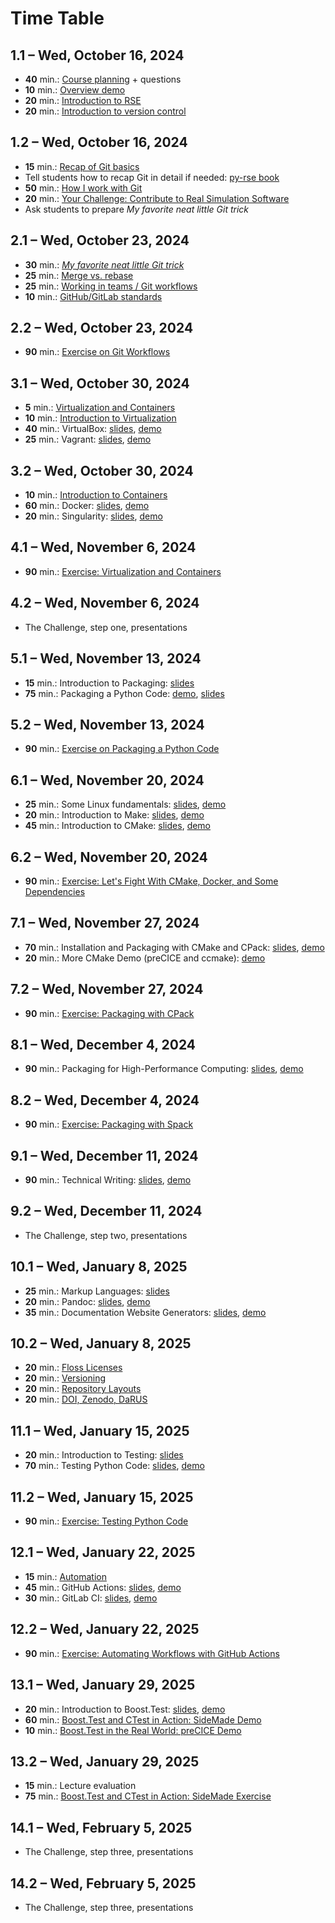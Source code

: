 # Time Table

## 1.1 – Wed, October 16, 2024

- **40** min.: [Course planning](https://github.com/Simulation-Software-Engineering/Lecture-Material/blob/main/00_organization/course_intro_slides.md) + questions
- **10** min.: [Overview demo](https://github.com/Simulation-Software-Engineering/Lecture-Material/blob/main/00_organization/topic_overview_demo.md)
- **20** min.: [Introduction to RSE](https://github.com/Simulation-Software-Engineering/Lecture-Material/blob/main/00_organization/rse_basics_slides.md)
- **20** min.: [Introduction to version control](https://github.com/Simulation-Software-Engineering/Lecture-Material/blob/main/01_version_control/intro_slides.md)

## 1.2 – Wed, October 16, 2024

- **15** min.: [Recap of Git basics](https://github.com/Simulation-Software-Engineering/Lecture-Material/blob/main/01_version_control/git_basics_demo.md#recap-of-git-basics)
- Tell students how to recap Git in detail if needed: [py-rse book](https://third-bit.com/py-rse)
- **50** min.: [How I work with Git](https://github.com/Simulation-Software-Engineering/Lecture-Material/blob/main/01_version_control/git_basics_demo.md#how-i-work-with-git)
- **20** min.: [Your Challenge: Contribute to Real Simulation Software](https://github.com/Simulation-Software-Engineering/Lecture-Material/blob/main/00_organization/challenge_intro_slides.md)
- Ask students to prepare *My favorite neat little Git trick*

## 2.1 – Wed, October 23, 2024

- **30** min.: [*My favorite neat little Git trick*](https://github.com/Simulation-Software-Engineering/Lecture-Material/blob/main/01_version_control/my_favorite_neat_little_git_trick_demo.md)
- **25** min.: [Merge vs. rebase](https://github.com/Simulation-Software-Engineering/Lecture-Material/blob/main/01_version_control/merge_rebase_slides.md)
- **25** min.: [Working in teams / Git workflows](https://github.com/Simulation-Software-Engineering/Lecture-Material/blob/main/01_version_control/workflow_slides.md)
- **10** min.: [GitHub/GitLab standards](https://github.com/Simulation-Software-Engineering/Lecture-Material/blob/main/01_version_control/standards_slides.md)

## 2.2 – Wed, October 23, 2024

- **90** min.: [Exercise on Git Workflows](https://github.com/Simulation-Software-Engineering/Lecture-Material/blob/main/01_version_control/git_exercise.md)

## 3.1 – Wed, October 30, 2024

- **5** min.: [Virtualization and Containers](https://github.com/Simulation-Software-Engineering/Lecture-Material/blob/main/02_virtualization_and_containers/intro_slides.md)
- **10** min.: [Introduction to Virtualization](https://github.com/Simulation-Software-Engineering/Lecture-Material/blob/main/02_virtualization_and_containers/virtualmachines_slides.md)
- **40** min.: VirtualBox: [slides](https://github.com/Simulation-Software-Engineering/Lecture-Material/blob/main/02_virtualization_and_containers/virtualbox_slides.md), [demo](https://github.com/Simulation-Software-Engineering/Lecture-Material/blob/main/02_virtualization_and_containers/virtualbox_demo.md)
- **25** min.: Vagrant: [slides](https://github.com/Simulation-Software-Engineering/Lecture-Material/blob/main/02_virtualization_and_containers/vagrant_slides.md), [demo](https://github.com/Simulation-Software-Engineering/Lecture-Material/blob/main/02_virtualization_and_containers/vagrant_demo.md)

## 3.2 – Wed, October 30, 2024

- **10** min.: [Introduction to Containers](https://github.com/Simulation-Software-Engineering/Lecture-Material/blob/main/02_virtualization_and_containers/containers_slides.md)
- **60** min.: Docker: [slides](https://github.com/Simulation-Software-Engineering/Lecture-Material/blob/main/02_virtualization_and_containers/docker_slides.md), [demo](https://github.com/Simulation-Software-Engineering/Lecture-Material/blob/main/02_virtualization_and_containers/docker_demo.md)
- **20** min.: Singularity: [slides](https://github.com/Simulation-Software-Engineering/Lecture-Material/blob/main/02_virtualization_and_containers/singularity_slides.md), [demo](https://github.com/Simulation-Software-Engineering/Lecture-Material/blob/main/02_virtualization_and_containers/singularity_demo.md)

## 4.1 – Wed, November 6, 2024

- **90** min.: [Exercise: Virtualization and Containers](https://github.com/Simulation-Software-Engineering/Lecture-Material/blob/main/02_virtualization_and_containers/virtualmachines_containers_exercise.md)

## 4.2 – Wed, November 6, 2024

- The Challenge, step one, presentations

## 5.1 – Wed, November 13, 2024

- **15** min.: Introduction to Packaging: [slides](https://github.com/Simulation-Software-Engineering/Lecture-Material/blob/main/03_building_and_packaging/intro_slides.md)
- **75** min.: Packaging a Python Code: [demo](https://github.com/Simulation-Software-Engineering/Lecture-Material/blob/main/03_building_and_packaging/pypi_slides.md), [slides](https://github.com/Simulation-Software-Engineering/Lecture-Material/blob/main/03_building_and_packaging/pypi_slides.md)

## 5.2 – Wed, November 13, 2024

- **90** min.: [Exercise on Packaging a Python Code](https://github.com/Simulation-Software-Engineering/Lecture-Material/blob/main/03_building_and_packaging/pypi_exercise.md)

## 6.1 – Wed, November 20, 2024

- **25** min.: Some Linux fundamentals: [slides](https://github.com/Simulation-Software-Engineering/Lecture-Material/blob/main/03_building_and_packaging/linux_fundamentals_slides.md), [demo](https://github.com/Simulation-Software-Engineering/Lecture-Material/blob/main/03_building_and_packaging/linux_fundamentals_demo.md)
- **20** min.: Introduction to Make: [slides](https://github.com/Simulation-Software-Engineering/Lecture-Material/blob/main/03_building_and_packaging/make_slides.md), [demo](https://github.com/Simulation-Software-Engineering/Lecture-Material/blob/main/03_building_and_packaging/make_demo.md)
- **45** min.: Introduction to CMake: [slides](https://github.com/Simulation-Software-Engineering/Lecture-Material/blob/main/03_building_and_packaging/cmake_slides.md), [demo](https://github.com/Simulation-Software-Engineering/Lecture-Material/blob/main/03_building_and_packaging/cmake_demo.md)

## 6.2 – Wed, November 20, 2024

- **90** min.: [Exercise: Let's Fight With CMake, Docker, and Some Dependencies](https://github.com/Simulation-Software-Engineering/Lecture-Material/blob/main/03_building_and_packaging/cmake_exercise.md)

## 7.1 – Wed, November 27, 2024

- **70** min.: Installation and Packaging with CMake and CPack: [slides](https://github.com/Simulation-Software-Engineering/Lecture-Material/blob/main/03_building_and_packaging/cpack_slides.md), [demo](https://github.com/Simulation-Software-Engineering/Lecture-Material/blob/main/03_building_and_packaging/cpack_demo.md)
- **20** min.: More CMake Demo (preCICE and ccmake): [demo](https://github.com/Simulation-Software-Engineering/Lecture-Material/blob/main/03_building_and_packaging/cmake_more_demo.md)

## 7.2 – Wed, November 27, 2024

- **90** min.: [Exercise: Packaging with CPack](https://github.com/Simulation-Software-Engineering/Lecture-Material/blob/main/03_building_and_packaging/cpack_exercise.md)

## 8.1 – Wed, December 4, 2024

- **90** min.: Packaging for High-Performance Computing: [slides](https://github.com/Simulation-Software-Engineering/Lecture-Material/blob/main/03_building_and_packaging/spack_slides.md), [demo](https://github.com/Simulation-Software-Engineering/Lecture-Material/blob/main/03_building_and_packaging/spack_demo.md)

## 8.2 – Wed, December 4, 2024

- **90** min.: [Exercise: Packaging with Spack](https://github.com/Simulation-Software-Engineering/Lecture-Material/blob/main/03_building_and_packaging/spack_exercise.md)

## 9.1 – Wed, December 11, 2024

- **90** min.: Technical Writing: [slides](https://github.com/Simulation-Software-Engineering/Lecture-Material/blob/main/04_documentation/technical_writing_slides.md), [demo](https://github.com/Simulation-Software-Engineering/Lecture-Material/blob/main/04_documentation/technical_writing_demo.md)

## 9.2 – Wed, December 11, 2024

- The Challenge, step two, presentations

## 10.1 – Wed, January 8, 2025

- **25** min.: Markup Languages: [slides](https://github.com/Simulation-Software-Engineering/Lecture-Material/blob/main/04_documentation/markup_languages_slides.md)
- **20** min.: Pandoc: [slides](https://github.com/Simulation-Software-Engineering/Lecture-Material/blob/main/04_documentation/pandoc_slides.md), [demo](https://github.com/Simulation-Software-Engineering/Lecture-Material/blob/main/04_documentation/pandoc_demo.md)
- **35** min.: Documentation Website Generators: [slides](https://github.com/Simulation-Software-Engineering/Lecture-Material/blob/main/04_documentation/website_generators_slides.md), [demo](https://github.com/Simulation-Software-Engineering/Lecture-Material/blob/main/04_documentation/website_generators_demo.md)

## 10.2 – Wed, January 8, 2025

- **20** min.: [Floss Licenses](https://github.com/Simulation-Software-Engineering/Lecture-Material/blob/main/06_miscellaneous/floss_licenses_slides.md)
- **20** min.: [Versioning](https://github.com/Simulation-Software-Engineering/Lecture-Material/blob/main/06_miscellaneous/versioning_slides.md)
- **20** min.: [Repository Layouts](https://github.com/Simulation-Software-Engineering/Lecture-Material/blob/main/06_miscellaneous/repository_layouts_slides.md)
- **20** min.: [DOI, Zenodo, DaRUS](https://github.com/Simulation-Software-Engineering/Lecture-Material/blob/main/06_miscellaneous/doi_zenodo_darus_slides.md)

## 11.1 – Wed, January 15, 2025

- **20** min.: Introduction to Testing: [slides](https://github.com/Simulation-Software-Engineering/Lecture-Material/blob/main/05_testing_and_ci/intro_slides.md)
- **70** min.: Testing Python Code: [slides](https://github.com/Simulation-Software-Engineering/Lecture-Material/blob/main/05_testing_and_ci/python_testing_slides.md), [demo](https://github.com/Simulation-Software-Engineering/Lecture-Material/blob/main/05_testing_and_ci/python_testing_demo.md)

## 11.2 – Wed, January 15, 2025

- **90** min.: [Exercise: Testing Python Code](https://github.com/Simulation-Software-Engineering/Lecture-Material/blob/main/05_testing_and_ci/python_testing_exercise.md)

## 12.1 – Wed, January 22, 2025

- **15** min.: [Automation](https://github.com/Simulation-Software-Engineering/Lecture-Material/blob/main/05_testing_and_ci/automation_slides.md)
- **45** min.: GitHub Actions: [slides](https://github.com/Simulation-Software-Engineering/Lecture-Material/blob/main/05_testing_and_ci/github_actions_slides.md), [demo](https://github.com/Simulation-Software-Engineering/Lecture-Material/blob/main/05_testing_and_ci/github_actions_demo.md)
- **30** min.: GitLab CI: [slides](https://github.com/Simulation-Software-Engineering/Lecture-Material/blob/main/05_testing_and_ci/gitlab_ci_slides.md), [demo](https://github.com/Simulation-Software-Engineering/Lecture-Material/blob/main/05_testing_and_ci/gitlab_ci_demo.md)

## 12.2 – Wed, January 22, 2025

- **90** min.: [Exercise: Automating Workflows with GitHub Actions](https://github.com/Simulation-Software-Engineering/Lecture-Material/blob/main/05_testing_and_ci/automation_exercise.md)

## 13.1 – Wed, January 29, 2025

- **20** min.: Introduction to Boost.Test: [slides](https://github.com/Simulation-Software-Engineering/Lecture-Material/blob/main/05_testing_and_ci/boost_testing_intro_slides.md), [demo](https://github.com/Simulation-Software-Engineering/Lecture-Material/blob/main/05_testing_and_ci/boost_testing_intro_demo.md)
- **60** min.: [Boost.Test and CTest in Action: SideMade Demo](https://github.com/Simulation-Software-Engineering/Lecture-Material/blob/main/05_testing_and_ci/boost_testing_sidemade_demo.md)
- **10** min.: [Boost.Test in the Real World: preCICE Demo](https://github.com/Simulation-Software-Engineering/Lecture-Material/blob/main/05_testing_and_ci/boost_testing_precice_demo.md)

## 13.2 – Wed, January 29, 2025

- **15** min.: Lecture evaluation
- **75** min.: [Boost.Test and CTest in Action: SideMade Exercise](https://github.com/Simulation-Software-Engineering/Lecture-Material/blob/main/05_testing_and_ci/boost_testing_exercise.md)

## 14.1 – Wed, February 5, 2025

- The Challenge, step three, presentations

## 14.2 – Wed, February 5, 2025

- The Challenge, step three, presentations
